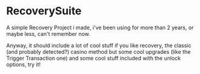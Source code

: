# RecoverySuite
A simple Recovery Project i made, i've been using for more than 2 years, or maybe less, can't remember now.

Anyway, it should include a lot of cool stuff if you like recovery, the classic (and probably detected?) casino method but some cool upgrades (like the Trigger Transaction one) and some cool stuff included with the unlock options, try it!
